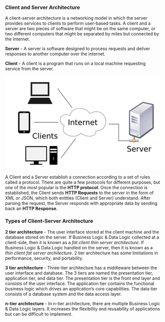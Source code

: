 ### Client and Server Architecture

A client-server architecture is a networking model in which the server provides services to clients to perform user-based tasks. A client and a server are two pieces of software that might be on the same computer, or two different computers that might be separated by miles but connected by the Internet.

**Server** - A server is software designed to process requests and deliver responses to another computer over the internet.

**Client** - A client is a program that runs on a local machine requesting service from the server.

<div align="center"> <img src="./../../images/client-server-wbg.png"> </div>

A Client and a Server establish a connection according to a set of rules called a protocol. There are quite a few protocols for different purposes, but one of the most popular is the **HTTP protocol**. Once the connection is established, the Client sends **HTTP Requests** to the server in the form of XML or JSON, which both entities (Client and Server) understand. After parsing the request, the Server responds with appropriate data by sending back an **HTTP Response**.


### Types of Client-Server Architecture

**2 tier architecture** - The user interface stored at the client machine and the database stored on the server. If Business Logic & Data Logic collected at a client-side, then it is known as a *fat client thin server architecture*. If Business Logic & Data Logic handled on the server, then it is known as a *thin client fat server architecture*. 2 tier architecture has some limitations in performance, security, and portability.

**3 tier architecture** - Three-tier architecture has a middleware between the user interface and database. The 3 tiers are named the presentation tier, application tier, and data tier. The presentation tier is the front end layer and consists of the user interface. The application tier contains the functional business logic which drives an application’s core capabilities. The data tier consists of a database system and the data access layer.

**n-tier architecture** - In n-tier architecture, there are multiple Business Logic & Data Logic layers. It increases the flexibility and reusability of applications but can be difficult to implement.
